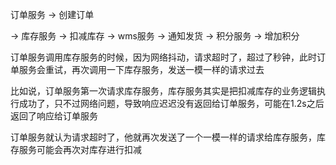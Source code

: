
订单服务 -> 创建订单

  -> 库存服务 -> 扣减库存
  -> wms服务 -> 通知发货
  -> 积分服务 -> 增加积分

订单服务调用库存服务的时候，因为网络抖动，请求超时了，超过了秒钟，此时订单服务会重试，再次调用一下库存服务，发送一模一样的请求过去



比如说，订单服务第一次请求库存服务，库存服务其实是把扣减库存的业务逻辑执行成功了，只不过网络问题，导致响应迟迟没有返回给订单服务，可能在1.2s之后返回了响应给订单服务

订单服务就认为请求超时了，他就再次发送了一个一模一样的请求给库存服务，库存服务可能会再次对库存进行扣减


